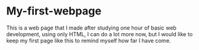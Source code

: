 # My-first-webpage
This is a web page that I made after studying one hour of basic web development, using only HTML, I can do a lot more now, but I would like to keep my first page like this to remind myself how far I have come. 
